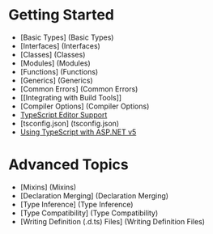 # Getting Started

* [Basic Types] (Basic Types)
* [Interfaces] (Interfaces)
* [Classes] (Classes)
* [Modules] (Modules)
* [Functions] (Functions)
* [Generics] (Generics)
* [Common Errors] (Common Errors)
* [[Integrating with Build Tools]]
* [Compiler Options] (Compiler Options)
* [TypeScript Editor Support](TypeScript-Editor-Support)
* [tsconfig.json] (tsconfig.json)
* [Using TypeScript with ASP.NET v5](Using-TypeScript-With-ASP.NET-5)

# Advanced Topics

* [Mixins] (Mixins)
* [Declaration Merging] (Declaration Merging) 
* [Type Inference] (Type Inference)
* [Type Compatibility] (Type Compatibility)
* [Writing Definition (.d.ts) Files] (Writing Definition Files)

